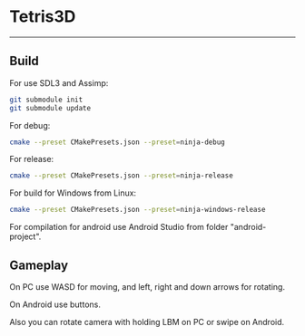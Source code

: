 # Tetris3D
----
## Build
For use SDL3 and Assimp:
```bash
git submodule init
git submodule update
```
For debug:
```bash
cmake --preset CMakePresets.json --preset=ninja-debug
```

For release:
```bash
cmake --preset CMakePresets.json --preset=ninja-release
```

For build for Windows from Linux:
```bash
cmake --preset CMakePresets.json --preset=ninja-windows-release
```

For compilation for android use Android Studio from folder "android-project".

## Gameplay
On PC use WASD for moving, and left, right and down arrows for rotating.

On Android use buttons.

Also you can rotate camera with holding LBM on PC or swipe on Android.
